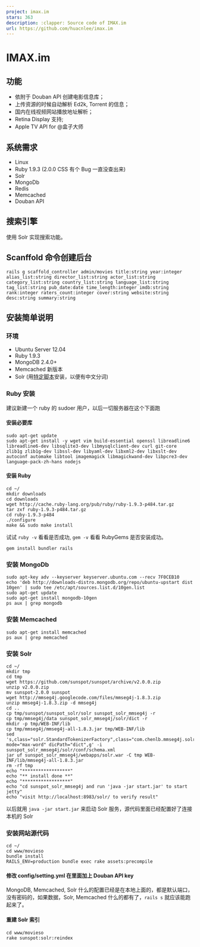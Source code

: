 ```yaml
---
project: imax.im
stars: 363
description: :clapper: Source code of IMAX.im
url: https://github.com/huacnlee/imax.im
---
```


# IMAX.im

## 功能

* 依附于 Douban API 创建电影信息库；
* 上传资源的时候自动解析 Ed2k, Torrent 的信息；
* 国内在线视频网站播放地址解析；
* Retina Display 支持;
* Apple TV API for @盒子大师

## 系统需求

* Linux
* Ruby 1.9.3 (2.0.0 CSS 有个 Bug 一直没查出来)
* Solr
* MongoDb
* Redis
* Memcached
* Douban API

## 搜索引擎

使用 Solr 实现搜索功能。

## Scanffold 命令创建后台

    rails g scaffold_controller admin/movies title:string year:integer alias_list:string director_list:string actor_list:string category_list:string country_list:string language_list:string tag_list:string pub_date:date time_length:integer imdb:string rank:integer raters_count:integer cover:string website:string desc:string summary:string
    
    
## 安装简单说明

### 环境

* Ubuntu Server 12.04
* Ruby 1.9.3
* MongoDB 2.4.0+
* Memcached 新版本
* Solr (用[特定脚本](https://raw.github.com/huacnlee/sunspot_chinese_example/master/install.sh)安装，以便有中文分词)

### Ruby 安装

建议新建一个 ruby 的 sudoer 用户，以后一切服务器在这个下面跑

#### 安装必要库

```
sudo apt-get update
sudo apt-get install -y wget vim build-essential openssl libreadline6 libreadline6-dev libsqlite3-dev libmysqlclient-dev curl git-core zlib1g zlib1g-dev libssl-dev libyaml-dev libxml2-dev libxslt-dev autoconf automake libtool imagemagick libmagickwand-dev libpcre3-dev language-pack-zh-hans nodejs
``` 

#### 安装 Ruby

```
cd ~/
mkdir downloads
cd downloads
wget http://cache.ruby-lang.org/pub/ruby/ruby-1.9.3-p484.tar.gz
tar zxf ruby-1.9.3-p484.tar.gz
cd ruby-1.9.3-p484
./configure 
make && sudo make install
```

试试 `ruby -v` 看看是否成功, `gem -v` 看看 RubyGems 是否安装成功。

```
gem install bundler rails
```

### 安装 MongoDb

```
sudo apt-key adv --keyserver keyserver.ubuntu.com --recv 7F0CEB10
echo 'deb http://downloads-distro.mongodb.org/repo/ubuntu-upstart dist 10gen' | sudo tee /etc/apt/sources.list.d/10gen.list
sudo apt-get update
sudo apt-get install mongodb-10gen
ps aux | grep mongodb
```

### 安装 Memcached

```
sudo apt-get install memcached
ps aux | grep memcached
```

### 安装 Solr

```
cd ~/
mkdir tmp
cd tmp
wget https://github.com/sunspot/sunspot/archive/v2.0.0.zip
unzip v2.0.0.zip 
mv sunspot-2.0.0 sunspot
wget http://mmseg4j.googlecode.com/files/mmseg4j-1.8.3.zip
unzip mmseg4j-1.8.3.zip -d mmseg4j
cd ..
cp tmp/sunspot/sunspot_solr/solr sunspot_solr_mmseg4j -r
cp tmp/mmseg4j/data sunspot_solr_mmseg4j/solr/dict -r
mkdir -p tmp/WEB-INF/lib
cp tmp/mmseg4j/mmseg4j-all-1.8.3.jar tmp/WEB-INF/lib
sed 's,class="solr.StandardTokenizerFactory",class="com.chenlb.mmseg4j.solr.MMSegTokenizerFactory" mode="max-word" dicPath="dict",g' -i sunspot_solr_mmseg4j/solr/conf/schema.xml
jar uf sunspot_solr_mmseg4j/webapps/solr.war -C tmp WEB-INF/lib/mmseg4j-all-1.8.3.jar
rm -rf tmp
echo "******************"
echo "** install done **"
echo "******************"
echo "cd sunspot_solr_mmseg4j and run 'java -jar start.jar' to start jetty"
echo "visit http://localhost:8983/solr/ to verify result" 
```

以后就用 `java -jar start.jar` 来启动 Solr 服务，源代码里面已经配置好了连接本机的 Solr

### 安装网站源代码

```
cd ~/
cd www/movieso
bundle install
RAILS_ENV=production bundle exec rake assets:precompile
```

#### 修改 config/setting.yml 在里面加上 Douban API key

MongoDB, Memcached, Solr 什么的配置已经是在本地上面的，都是默认端口，没有密码的，如果数据，Solr, Memcached 什么的都有了，`rails s` 就应该能跑起来了。

#### 重建 Solr 索引

```
cd www/movieso
rake sunspot:solr:reindex
```

